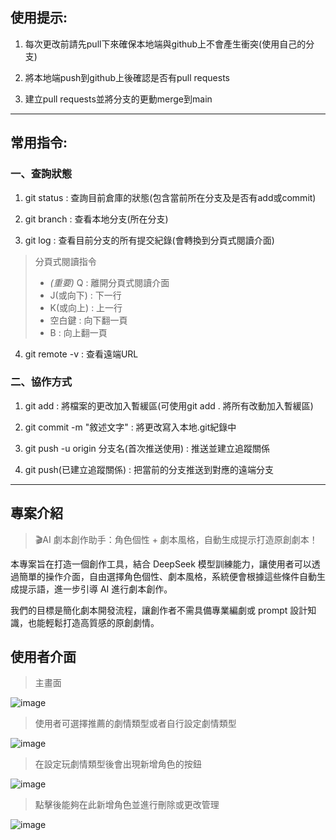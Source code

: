 ## 使用提示:

1. 每次更改前請先pull下來確保本地端與github上不會產生衝突(使用自己的分支)

2. 將本地端push到github上後確認是否有pull requests

3. 建立pull requests並將分支的更動merge到main
***
## 常用指令:

### 一、查詢狀態  
1. git status : 查詢目前倉庫的狀態(包含當前所在分支及是否有add或commit)

2. git branch : 查看本地分支(所在分支)

3. git log : 查看目前分支的所有提交紀錄(會轉換到分頁式閱讀介面)

> 分頁式閱讀指令
> * *(重要)* Q : 離開分頁式閱讀介面
> * J(或向下) : 下一行
> * K(或向上) : 上一行
> * 空白鍵 : 向下翻一頁
> * B : 向上翻一頁

4. git remote -v : 查看遠端URL

### 二、協作方式
1. git add : 將檔案的更改加入暫緩區(可使用git add . 將所有改動加入暫緩區)

2. git commit -m "敘述文字" : 將更改寫入本地.git紀錄中

3. git push -u origin 分支名(首次推送使用) : 推送並建立追蹤關係

4. git push(已建立追蹤關係) : 把當前的分支推送到對應的遠端分支
***
## 專案介紹
> 🎬AI 劇本創作助手：角色個性 + 劇本風格，自動生成提示打造原創劇本！

本專案旨在打造一個創作工具，結合 DeepSeek 模型訓練能力，讓使用者可以透過簡單的操作介面，自由選擇角色個性、劇本風格，系統便會根據這些條件自動生成提示語，進一步引導 AI 進行劇本創作。

我們的目標是簡化劇本開發流程，讓創作者不需具備專業編劇或 prompt 設計知識，也能輕鬆打造高質感的原創劇情。

## 使用者介面
>主畫面

![image](https://github.com/user-attachments/assets/50fdc63f-6d14-42f0-b367-214e20fc11bb)
>使用者可選擇推薦的劇情類型或者自行設定劇情類型

![image](https://github.com/user-attachments/assets/9507e5bc-e224-4ffb-b084-473da841addf)
>在設定玩劇情類型後會出現新增角色的按鈕

![image](https://github.com/user-attachments/assets/fe744b25-8916-4e17-9d85-438f87081766)
>點擊後能夠在此新增角色並進行刪除或更改管理

![image](https://github.com/user-attachments/assets/2367d655-09cd-412f-919c-35ce3a92cd0a)






    

